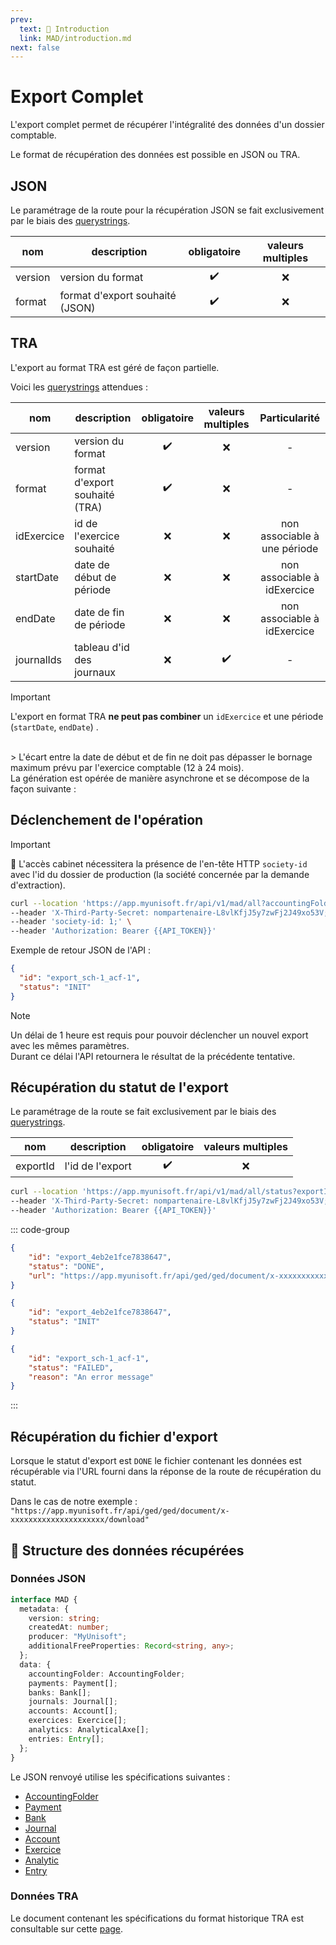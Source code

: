 ```yaml
---
prev:
  text: 💃 Introduction
  link: MAD/introduction.md
next: false
---
```


# Export Complet

L'export complet permet de récupérer l'intégralité des données d'un dossier comptable.

Le format de récupération des données est possible en JSON ou TRA.

## JSON

Le paramétrage de la route pour la récupération JSON se fait exclusivement par le biais des [querystrings](https://en.wikipedia.org/wiki/Query_string).

| nom | description | obligatoire | valeurs multiples |
| --- | --- | :---: | :---: |
| version | version du format | ✔️ | ❌ |
| format | format d'export souhaité (JSON) | ✔️ | ❌ |

## TRA

L'export au format TRA est géré de façon partielle.

Voici les [querystrings](https://en.wikipedia.org/wiki/Query_string) attendues :

| nom | description | obligatoire | valeurs multiples | Particularité |
| --- | --- | :---: | :---: | :---: |
| version | version du format | ✔️ | ❌ | - |
| format | format d'export souhaité (TRA) | ✔️ | ❌ | - |
| idExercice | id de l'exercice souhaité | ❌ | ❌ | non associable à une période |
| startDate | date de début de période | ❌ | ❌ | non associable à idExercice |
| endDate | date de fin de période | ❌ | ❌ | non associable à idExercice |
| journalIds | tableau d'id des journaux | ❌ | ✔️ | - |

> [!IMPORTANT]  
> L'export en format TRA **ne peut pas combiner** un `idExercice` et une période (`startDate`, `endDate`) .
<br>
> L'écart entre la date de début et de fin ne doit pas dépasser le bornage maximum prévu par l'exercice comptable (12 à 24 mois).

<br>
La génération est opérée de manière asynchrone et se décompose de la façon suivante :

## Déclenchement de l'opération

> [!IMPORTANT]  
> 🔹 L'accès cabinet nécessitera la présence de l'en-tête HTTP `society-id` avec l'id du dossier de production (la société concernée par la demande d'extraction).

```bash
curl --location 'https://app.myunisoft.fr/api/v1/mad/all?accountingFolderId=1&format=json&version=1.0.0' \
--header 'X-Third-Party-Secret: nompartenaire-L8vlKfjJ5y7zwFj2J49xo53V;' \
--header 'society-id: 1;' \
--header 'Authorization: Bearer {{API_TOKEN}}'
```

Exemple de retour JSON de l'API :

```json
{
  "id": "export_sch-1_acf-1",
  "status": "INIT"
}
```

> [!NOTE]  
> Un délai de 1 heure est requis pour pouvoir déclencher un nouvel export avec les mêmes paramètres.  
> Durant ce délai l'API retournera le résultat de la précédente tentative.

## Récupération du statut de l'export

Le paramétrage de la route se fait exclusivement par le biais des [querystrings](https://en.wikipedia.org/wiki/Query_string).

| nom | description | obligatoire | valeurs multiples |
| --- | --- | :---: | :---: |
| exportId | l'id de l'export | ✔️ | ❌ |

```bash
curl --location 'https://app.myunisoft.fr/api/v1/mad/all/status?exportId=export_4eb2e1fce7838647' \
--header 'X-Third-Party-Secret: nompartenaire-L8vlKfjJ5y7zwFj2J49xo53V;' \
--header 'Authorization: Bearer {{API_TOKEN}}'
```

::: code-group

```json [Export disponible]
{
    "id": "export_4eb2e1fce7838647",
    "status": "DONE",
    "url": "https://app.myunisoft.fr/api/ged/ged/document/x-xxxxxxxxxxxxxxxxxxxxx/download"
}
```

```json [Export en cours]
{
    "id": "export_4eb2e1fce7838647",
    "status": "INIT"
}
```

```json [Export échoué]
{
    "id": "export_sch-1_acf-1",
    "status": "FAILED",
    "reason": "An error message"
}
```

:::

## Récupération du fichier d'export

Lorsque le statut d'export est `DONE` le fichier contenant les données est récupérable via l'URL fourni dans la réponse de la route de récupération du statut.

Dans le cas de notre exemple : `"https://app.myunisoft.fr/api/ged/ged/document/x-xxxxxxxxxxxxxxxxxxxxx/download"`

## 🔬 Structure des données récupérées

### Données JSON

```ts
interface MAD {
  metadata: {
    version: string;
    createdAt: number;
    producer: "MyUnisoft";
    additionalFreeProperties: Record<string, any>;
  };
  data: {
    accountingFolder: AccountingFolder;
    payments: Payment[];
    banks: Bank[];
    journals: Journal[];
    accounts: Account[];
    exercices: Exercice[];
    analytics: AnalyticalAxe[];
    entries: Entry[];
  };
}
```

Le JSON renvoyé utilise les spécifications suivantes :

- [AccountingFolder](../specs/v1.0.0/accountingFolder.md)
- [Payment](../specs/v1.0.0/payment.md)
- [Bank](../specs/v1.0.0/bank.md)
- [Journal](../specs/v1.0.0/journal.md)
- [Account](../specs/v1.0.0/account.md)
- [Exercice](../specs/v1.0.0/exercice.md)
- [Analytic](../specs/v1.0.0/analytic.md)
- [Entry](../specs/v1.0.0/entries.md)

### Données TRA

Le document contenant les spécifications du format historique TRA est consultable sur cette [page](https://github.com/MyUnisoft/api-partenaires/blob/main/docs/MAD/TRA.pdf).
